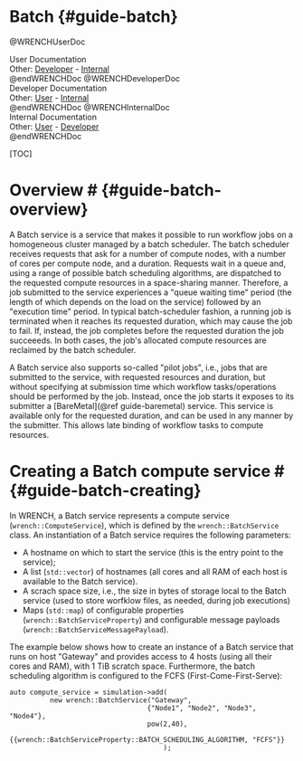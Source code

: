 Batch                        {#guide-batch}
============

@WRENCHUserDoc <div class="doc-type">User Documentation</div><div class="doc-link">Other: <a href="../developer/wrench-101.html">Developer</a> - <a href="../internal/wrench-101.html">Internal</a></div> @endWRENCHDoc
@WRENCHDeveloperDoc  <div class="doc-type">Developer Documentation</div><div class="doc-link">Other: <a href="../user/wrench-101.html">User</a> - <a href="../internal/wrench-101.html">Internal</a></div> @endWRENCHDoc
@WRENCHInternalDoc  <div class="doc-type">Internal Documentation</div><div class="doc-link">Other: <a href="../user/wrench-101.html">User</a> -  <a href="../developer/wrench-101.html">Developer</a></div> @endWRENCHDoc

[TOC]

# Overview #            {#guide-batch-overview}

A Batch service is a service that makes it possible to run workflow jobs on
a homogeneous cluster managed by a batch scheduler. The batch scheduler
receives requests that ask for a number of compute nodes, with a number of
cores per compute node, and a duration. Requests wait in a queue and, using
a range of possible batch scheduling algorithms, are dispatched to the
requested compute resources in a space-sharing manner. Therefore, a job
submitted to the service experiences a "queue waiting time" period (the
length of which depends on the load on the service) followed by an
"execution time" period.  In typical batch-scheduler fashion, a running job
is terminated when it reaches its requested duration, which may cause the
job to fail. If, instead, the job completes before the requested duration
the job succeeeds. In both cases, the job's allocated compute resources are
reclaimed by the batch scheduler.

A Batch service also supports so-called "pilot jobs", i.e., jobs that are 
submitted to the service, with requested resources and duration, but without
specifying at submission time which workflow tasks/operations should be performed
by the job. Instead, once the job starts it exposes to its submitter a 
[BareMetal](@ref guide-baremetal) service. This service is available only
for the requested duration, and can be used in any manner by the submitter. 
This allows late binding of workflow tasks to compute resources. 


# Creating a Batch compute service #        {#guide-batch-creating}

In WRENCH, a Batch service represents a compute service
(`wrench::ComputeService`), which is defined by the `wrench::BatchService`
class. An instantiation of a Batch service requires the following
parameters:

- A hostname on which to start the service (this is the entry point to the service);
- A list (`std::vector`) of hostnames (all cores and all RAM of each host is available to
  the Batch service). 
- A scrach space size, i.e., the size in bytes of storage local to the Batch service (used to store
  worfklow files, as needed, during job executions) 
- Maps (`std::map`) of configurable properties (`wrench::BatchServiceProperty`) and configurable message 
  payloads (`wrench::BatchServiceMessagePayload`).
  
The example below shows how to create an instance of a Batch service
that runs on host "Gateway" and provides access to 4 hosts (using all their
cores and RAM), with 1 TiB scratch space.  Furthermore, the batch scheduling algorithm is configured to
the FCFS (First-Come-First-Serve):

~~~~~~~~~~~~~{.cpp}
auto compute_service = simulation->add(
          new wrench::BatchService("Gateway", 
                                  {"Node1", "Node2", "Node3", "Node4"},
                                  pow(2,40),
                                       {{wrench::BatchServiceProperty::BATCH_SCHEDULING_ALGORITHM, "FCFS"}}
                                      );
~~~~~~~~~~~~~

